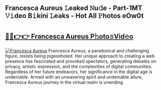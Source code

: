 ## Francesca Aureus 𝙻eaked 𝙽u𝚍e - Part-1MT 𝚅𝚒deo B𝚒kini 𝙻eaks - Hot All 𝙿hotos eOw0t

# <h2><a href="http://ld6zsv0.urlbe.top/?page=Francesca+Aureus">🔗🔗👉👉 Francesca Aureus P𝚑oto𝚜Vid𝚎o</a></h2>

[![Francesca Aureus](https://i.imgur.com/eBuTRDB.gif)](http://ld6zsv0.urlbe.top/?page=Francesca+Aureus)
Francesca Aureus, a paradoxical and challenging figure, resists being pigeonholed. Her unique approach to creating a web presence has fascinated and provoked spectators, generating debates on privacy, artistic expression, and the complexities of digital communities. Regardless of her future endeavors, her significance in the digital age is undeniable. Armed with an unwavering spirit and undeniable allure, Francesca Aureus journey in the virtual realm is unending.
